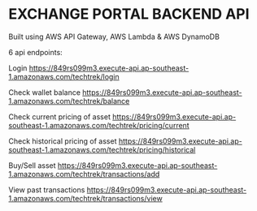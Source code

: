 # EXCHANGE PORTAL BACKEND API

Built using AWS API Gateway, AWS Lambda & AWS DynamoDB

6 api endpoints:

Login
https://849rs099m3.execute-api.ap-southeast-1.amazonaws.com/techtrek/login

Check wallet balance
https://849rs099m3.execute-api.ap-southeast-1.amazonaws.com/techtrek/balance

Check current pricing of asset
https://849rs099m3.execute-api.ap-southeast-1.amazonaws.com/techtrek/pricing/current

Check historical pricing of asset
https://849rs099m3.execute-api.ap-southeast-1.amazonaws.com/techtrek/pricing/historical

Buy/Sell asset
https://849rs099m3.execute-api.ap-southeast-1.amazonaws.com/techtrek/transactions/add

View past transactions
https://849rs099m3.execute-api.ap-southeast-1.amazonaws.com/techtrek/transactions/view
